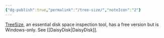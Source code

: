 ```yaml
---
{"dg-publish":true,"permalink":"/tree-size/","noteIcon":"2"}
---
```


[TreeSize](https://www.jam-software.com/treesize_free?ca=1), an essential disk space inspection tool, has a free version but is Windows-only. See [[DaisyDisk\|DaisyDisk]].